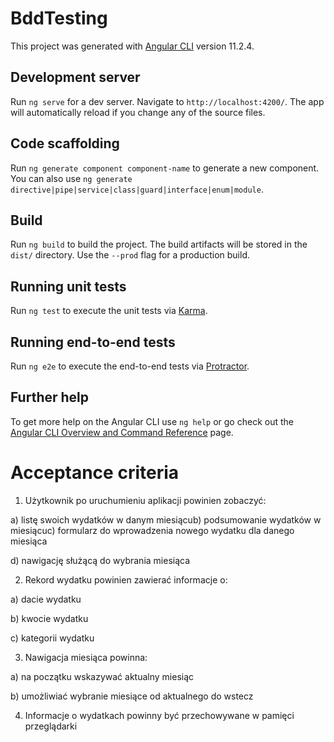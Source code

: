 # BddTesting

This project was generated with [Angular CLI](https://github.com/angular/angular-cli) version 11.2.4.

## Development server

Run `ng serve` for a dev server. Navigate to `http://localhost:4200/`. The app will automatically reload if you change any of the source files.

## Code scaffolding

Run `ng generate component component-name` to generate a new component. You can also use `ng generate directive|pipe|service|class|guard|interface|enum|module`.

## Build

Run `ng build` to build the project. The build artifacts will be stored in the `dist/` directory. Use the `--prod` flag for a production build.

## Running unit tests

Run `ng test` to execute the unit tests via [Karma](https://karma-runner.github.io).

## Running end-to-end tests

Run `ng e2e` to execute the end-to-end tests via [Protractor](http://www.protractortest.org/).

## Further help

To get more help on the Angular CLI use `ng help` or go check out the [Angular CLI Overview and Command Reference](https://angular.io/cli) page.

# Acceptance criteria


1. Użytkownik po uruchumieniu aplikacji powinien zobaczyć:
   
a) listę swoich wydatków w danym miesiącub) podsumowanie wydatków w miesiącuc) formularz do wprowadzenia nowego wydatku dla danego miesiąca

d) nawigację służącą do wybrania miesiąca

2. Rekord wydatku powinien zawierać informacje o:
   
a) dacie wydatku

b) kwocie wydatku

c) kategorii wydatku

3. Nawigacja miesiąca powinna:
   
a) na początku wskazywać aktualny miesiąc

b) umożliwiać wybranie miesiące od aktualnego do wstecz

4. Informacje o wydatkach powinny być przechowywane w pamięci przeglądarki

